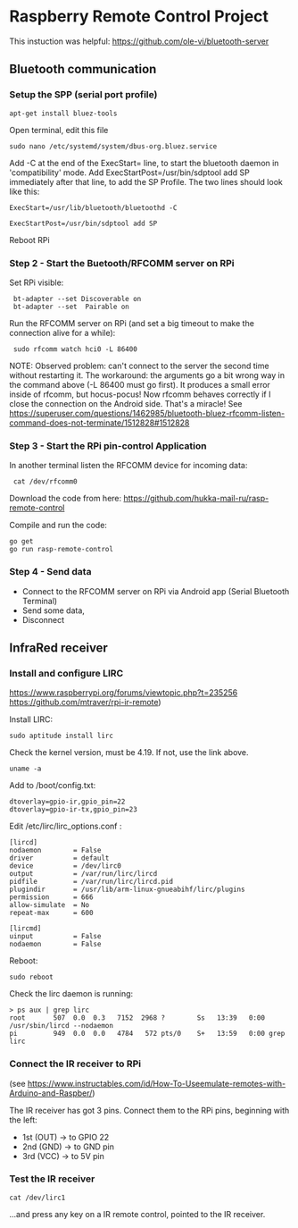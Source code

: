 # Raspberry Remote Control Project

This instuction was helpful: https://github.com/ole-vi/bluetooth-server


## Bluetooth communication
### Setup the SPP (serial port profile)

```
apt-get install bluez-tools
```

Open terminal, edit this file

```
sudo nano /etc/systemd/system/dbus-org.bluez.service
```

Add -C at the end of the ExecStart= line, to start the bluetooth daemon in 'compatibility' mode. Add ExecStartPost=/usr/bin/sdptool add SP immediately after that line, to add the SP Profile. The two lines should look like this:

```
ExecStart=/usr/lib/bluetooth/bluetoothd -C

ExecStartPost=/usr/bin/sdptool add SP
```

Reboot RPi


### Step 2 - Start the Buetooth/RFCOMM server on RPi

Set RPi visible:

```
 bt-adapter --set Discoverable on
 bt-adapter --set  Pairable on  
```

Run the RFCOMM server on RPi (and set a big timeout to make the connection alive for a while):

```
 sudo rfcomm watch hci0 -L 86400
```

NOTE:  Observed problem: can't connect to the server the second time without restarting it.  The workaround: the arguments go a bit wrong way in the command above (-L 86400 must go first). It produces a small error inside of rfcomm, but hocus-pocus!  Now rfcomm behaves correctly if I close the connection on the Android side. That's a miracle! See  https://superuser.com/questions/1462985/bluetooth-bluez-rfcomm-listen-command-does-not-terminate/1512828#1512828


### Step 3 - Start the RPi pin-control Application

In another terminal listen the RFCOMM device for incoming data:
```
 cat /dev/rfcomm0
```

Download the code from here: https://github.com/hukka-mail-ru/rasp-remote-control

Compile and run the code:

```
go get
go run rasp-remote-control
```

### Step 4 - Send data
- Connect to the RFCOMM server on RPi via Android app (Serial Bluetooth Terminal)
- Send some data,
- Disconnect


## InfraRed receiver 

### Install and configure LIRC 
https://www.raspberrypi.org/forums/viewtopic.php?t=235256
https://github.com/mtraver/rpi-ir-remote)

Install LIRC:
```
sudo aptitude install lirc
```
Check the kernel version, must be 4.19. If not, use the link above.
```
uname -a
```
Add to /boot/config.txt:
```
dtoverlay=gpio-ir,gpio_pin=22
dtoverlay=gpio-ir-tx,gpio_pin=23
```

Edit /etc/lirc/lirc_options.conf :  
```
[lircd]
nodaemon        = False
driver          = default
device          = /dev/lirc0
output          = /var/run/lirc/lircd
pidfile         = /var/run/lirc/lircd.pid
plugindir       = /usr/lib/arm-linux-gnueabihf/lirc/plugins
permission      = 666
allow-simulate  = No
repeat-max      = 600

[lircmd]
uinput          = False
nodaemon        = False
```
Reboot:
```
sudo reboot
```
Check the lirc daemon is running:
```
> ps aux | grep lirc                
root       507  0.0  0.3   7152  2968 ?        Ss   13:39   0:00 /usr/sbin/lircd --nodaemon
pi         949  0.0  0.0   4784   572 pts/0    S+   13:59   0:00 grep lirc
```

### Connect the IR receiver to RPi

(see https://www.instructables.com/id/How-To-Useemulate-remotes-with-Arduino-and-Raspber/)

The IR receiver has got 3 pins. Connect them to the RPi pins, beginning with the left:
- 1st (OUT) -> to GPIO 22
- 2nd (GND) -> to GND pin
- 3rd (VCC) -> to 5V pin

### Test the IR receiver
```
cat /dev/lirc1
```
...and press any key on a IR remote control, pointed to the IR receiver.






